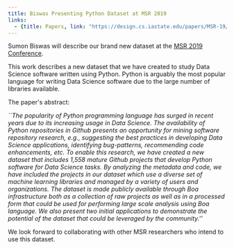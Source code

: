 ```yaml
---
title: Biswas Presenting Python Dataset at MSR 2019
links:
  - {title: Papers, link: "https://design.cs.iastate.edu/papers/MSR-19/" }
---
```


Sumon Biswas will describe our brand new dataset at the
[MSR 2019 Conference](https://2019.msrconf.org/details/msr-2019-Data-Showcase/15/Boa-Meets-Python-A-Boa-Dataset-of-Data-Science-Software-in-Python-Language).

This work describes a new dataset that we have created to study Data Science
software written using Python. Python is arguably the most popular language
for writing Data Science software due to the large number of libraries available.

The paper's abstract:

<EM>
``The popularity of Python programming language has surged in recent years due to its increasing usage in Data Science. The availability of Python repositories in Github presents an opportunity for mining software repository research, e.g., suggesting the best practices in developing Data Science applications, identifying bug-patterns, recommending code enhancements, etc. To enable this research, we have created a new dataset that includes 1,558 mature Github projects that develop Python software for Data Science tasks. By analyzing the metadata and code, we have included the projects in our dataset which use a diverse set of machine learning libraries and managed by a variety of users and organizations. The dataset is made publicly available through Boa infrastructure both as a collection of raw projects as well as in a processed form that could be used for performing large scale analysis using Boa language. We also present two initial applications to demonstrate the potential of the dataset that could be leveraged by the community.''</EM>


We look forward to collaborating with other MSR researchers who intend
to use this dataset.
